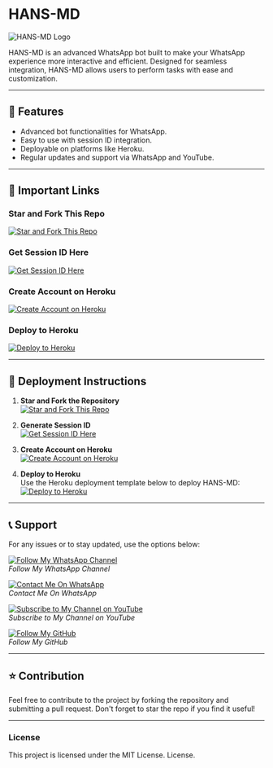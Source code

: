 # HANS-MD

![HANS-MD Logo](https://files.catbox.moe/cnkqte.webp)

HANS-MD is an advanced WhatsApp bot built to make your WhatsApp experience more interactive and efficient. Designed for seamless integration, HANS-MD allows users to perform tasks with ease and customization.

---

## 🌟 Features

- Advanced bot functionalities for WhatsApp.  
- Easy to use with session ID integration.  
- Deployable on platforms like Heroku.  
- Regular updates and support via WhatsApp and YouTube.

---

## 🔗 Important Links  

### Star and Fork This Repo  
[![Star and Fork This Repo](https://img.shields.io/badge/Star%20%26%20Fork%20This%20Repo-181717?style=for-the-badge&logo=github&logoColor=white)](https://github.com/Mrhanstz/HANS-MD)

### Get Session ID Here  
[![Get Session ID Here](https://img.shields.io/badge/Get%20Session%20ID-FF4500?style=for-the-badge&logo=firefox-browser&logoColor=white)](https://hans-md-session-id-sowl.onrender.com/)

### Create Account on Heroku  
[![Create Account on Heroku](https://img.shields.io/badge/Create%20Account%20on%20Heroku-430098?style=for-the-badge&logo=heroku&logoColor=white)](https://heroku.com)

### Deploy to Heroku  
[![Deploy to Heroku](https://img.shields.io/badge/Deploy%20to%20Heroku-430098?style=for-the-badge&logo=heroku&logoColor=white)](https://github.com/Mrhannstz/HANS-MD)

---

## 🚀 Deployment Instructions  

1. **Star and Fork the Repository**  
   [![Star and Fork This Repo](https://img.shields.io/badge/Star%20%26%20Fork%20This%20Repo-181717?style=for-the-badge&logo=github&logoColor=white)](https://github.com/Mrhanstz/HANS-MD)

2. **Generate Session ID**  
   [![Get Session ID Here](https://img.shields.io/badge/Get%20Session%20ID-FF4500?style=for-the-badge&logo=firefox-browser&logoColor=white)](https://hans-md-session-id-sowl.onrender.com/)

3. **Create Account on Heroku**  
   [![Create Account on Heroku](https://img.shields.io/badge/Create%20Account%20on%20Heroku-430098?style=for-the-badge&logo=heroku&logoColor=white)](https://heroku.com)

4. **Deploy to Heroku**  
   Use the Heroku deployment template below to deploy HANS-MD:  
   [![Deploy to Heroku](https://img.shields.io/badge/Deploy%20to%20Heroku-430098?style=for-the-badge&logo=heroku&logoColor=white)](https://github.com/Mrhannstz/HANS-MD)

---

## 📞 Support  

For any issues or to stay updated, use the options below:  

[![Follow My WhatsApp Channel](https://img.shields.io/badge/Follow%20My%20WhatsApp%20Channel-25D366?style=for-the-badge&logo=whatsapp&logoColor=white)](https://whatsapp.com/channel/0029VasiOoR3bbUw5aV4qB31)  
*Follow My WhatsApp Channel*  

[![Contact Me On WhatsApp](https://img.shields.io/badge/Contact%20Me%20On%20WhatsApp-25D366?style=for-the-badge&logo=whatsapp&logoColor=white)](https://wa.me/255756530143)  
*Contact Me On WhatsApp*  

[![Subscribe to My Channel on YouTube](https://img.shields.io/badge/Subscribe%20to%20My%20Channel-FF0000?style=for-the-badge&logo=youtube&logoColor=white)](https://www.youtube.com/@HANS-TECH)  
*Subscribe to My Channel on YouTube*  

[![Follow My GitHub](https://img.shields.io/badge/Follow%20My%20GitHub-181717?style=for-the-badge&logo=github&logoColor=white)](https://github.com/Mrhanstz)  
*Follow My GitHub*  

---

## ⭐ Contribution  

Feel free to contribute to the project by forking the repository and submitting a pull request. Don't forget to star the repo if you find it useful!

---

### License  

This project is licensed under the MIT License.
 License.
